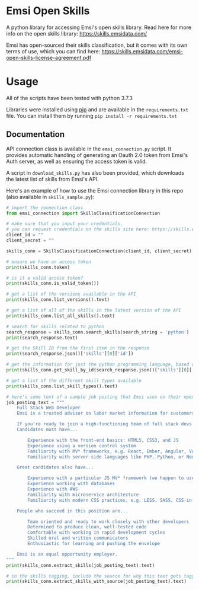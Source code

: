 # Emsi Open Skills
A python library for accessing Emsi's open skills library. Read here for more info on the open skills library: https://skills.emsidata.com/

Emsi has open-sourced their skills classification, but it comes with its own terms of use, which you can find here: https://skills.emsidata.com/emsi-open-skills-license-agreement.pdf

# Usage
All of the scripts have been tested with python 3.7.3

Libraries were installed using [pip](https://pypi.org/project/pip/) and are available in the `requirements.txt` file. You can install them by running `pip install -r requirements.txt`

## Documentation
API connection class is available in the `emsi_connection.py` script. It provides automatic handling of generating an Oauth 2.0 token from Emsi's Auth server, as well as ensuring the access token is valid.

A script in `download_skills.py` has also been provided, which downloads the latest list of skills from Emsi's API.

Here's an example of how to use the Emsi connection library in this repo (also available in `skills_sample.py`):
```python
# import the connection class
from emsi_connection import SkillsClassificationConnection

# make sure that you input your credentials.
# you can request credentials on the skills site here: https://skills.emsidata.com/access
client_id = ""
client_secret = ""

skills_conn = SkillsClassificationConnection(client_id, client_secret)

# ensure we have an access token
print(skills_conn.token)

# is it a valid access token?
print(skills_conn.is_valid_token())

# get a list of the versions available in the API
print(skills_conn.list_versions().text)

# get a list of all of the skills in the latest version of the API
print(skills_conn.list_all_skills().text)

# search for skills related to python
search_response = skills_conn.search_skills(search_string = 'python')
print(search_response.text)

# get the Skill ID from the first item in the response
print(search_response.json()['skills'][0]['id'])

# get the information for just the python programming language, based on its ID
print(skills_conn.get_skill_by_id(search_response.json()['skills'][0]['id']).text)

# get a list of the different skill types available
print(skills_conn.list_skill_types().text)

# here's some text of a sample job posting that Emsi uses on their open skills site
job_posting_text = """
    Full Stack Web Developer
    Emsi is a trusted advisor on labor market information for customers across a wide array of markets. We build SaaS products that combine many different kinds of workforce data to accurately inform our clients' decisions about college course offerings, hiring, site selection, economic development, and much more. We need an experienced developer to join us in producing premier software tools for understanding labor market data.

    If you're ready to join a high-functioning team of full stack devs working closely with product managers, data engineers, and designers to create interfaces and visualizations that make nuanced data intelligible, we'd love to hear from you.
    Candidates must have...

        Experience with the front-end basics: HTML5, CSS3, and JS
        Experience using a version control system
        Familiarity with MV* frameworks, e.g. React, Ember, Angular, Vue
        Familiarity with server-side languages like PHP, Python, or Node

    Great candidates also have...

        Experience with a particular JS MV* framework (we happen to use React)
        Experience working with databases
        Experience with AWS
        Familiarity with microservice architecture
        Familiarity with modern CSS practices, e.g. LESS, SASS, CSS-in-JS

    People who succeed in this position are...

        Team oriented and ready to work closely with other developers
        Determined to produce clean, well-tested code
        Comfortable with working in rapid development cycles
        Skilled oral and written communicators
        Enthusiastic for learning and pushing the envelope

    Emsi is an equal opportunity employer.
"""
print(skills_conn.extract_skills(job_posting_text).text)

# in the skills tagging, include the source for why this text gets tagged
print(skills_conn.extract_skills_with_source(job_posting_text).text)
```

